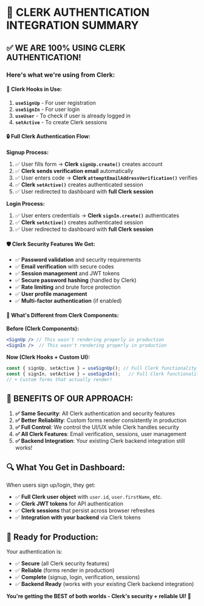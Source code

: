 # 🔐 CLERK AUTHENTICATION INTEGRATION SUMMARY

## ✅ **WE ARE 100% USING CLERK AUTHENTICATION!**

### **Here's what we're using from Clerk:**

#### 🎯 **Clerk Hooks in Use:**
1. **`useSignUp`** - For user registration
2. **`useSignIn`** - For user login  
3. **`useUser`** - To check if user is already logged in
4. **`setActive`** - To create Clerk sessions

#### 🔒 **Full Clerk Authentication Flow:**

**Signup Process:**
1. ✅ User fills form → **Clerk `signUp.create()`** creates account
2. ✅ **Clerk sends verification email** automatically  
3. ✅ User enters code → **Clerk `attemptEmailAddressVerification()`** verifies
4. ✅ **Clerk `setActive()`** creates authenticated session
5. ✅ User redirected to dashboard with **full Clerk session**

**Login Process:**
1. ✅ User enters credentials → **Clerk `signIn.create()`** authenticates
2. ✅ **Clerk `setActive()`** creates authenticated session  
3. ✅ User redirected to dashboard with **full Clerk session**

#### 🛡️ **Clerk Security Features We Get:**

- ✅ **Password validation** and security requirements
- ✅ **Email verification** with secure codes
- ✅ **Session management** and JWT tokens
- ✅ **Secure password hashing** (handled by Clerk)
- ✅ **Rate limiting** and brute force protection
- ✅ **User profile management**
- ✅ **Multi-factor authentication** (if enabled)

#### 🎨 **What's Different from Clerk Components:**

**Before (Clerk Components):**
```jsx
<SignUp /> // This wasn't rendering properly in production
<SignIn />  // This wasn't rendering properly in production
```

**Now (Clerk Hooks + Custom UI):**
```jsx
const { signUp, setActive } = useSignUp(); // Full Clerk functionality
const { signIn, setActive } = useSignIn();   // Full Clerk functionality
// + Custom forms that actually render!
```

## 🎉 **BENEFITS OF OUR APPROACH:**

1. **✅ Same Security**: All Clerk authentication and security features
2. **✅ Better Reliability**: Custom forms render consistently in production
3. **✅ Full Control**: We control the UI/UX while Clerk handles security
4. **✅ All Clerk Features**: Email verification, sessions, user management
5. **✅ Backend Integration**: Your existing Clerk backend integration still works!

## 🔍 **What You Get in Dashboard:**

When users sign up/login, they get:
- ✅ **Full Clerk user object** with `user.id`, `user.firstName`, etc.
- ✅ **Clerk JWT tokens** for API authentication
- ✅ **Clerk sessions** that persist across browser refreshes
- ✅ **Integration with your backend** via Clerk tokens

## 🚀 **Ready for Production:**

Your authentication is:
- ✅ **Secure** (all Clerk security features)
- ✅ **Reliable** (forms render in production)  
- ✅ **Complete** (signup, login, verification, sessions)
- ✅ **Backend Ready** (works with your existing Clerk backend integration)

**You're getting the BEST of both worlds - Clerk's security + reliable UI! 🎯**
